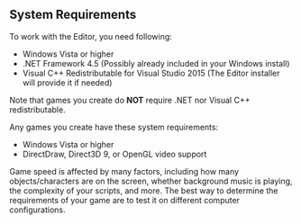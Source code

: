 ## System Requirements

To work with the Editor, you need following:

- Windows Vista or higher
- .NET Framework 4.5 (Possibly already included in your Windows install)
- Visual C++ Redistributable for Visual Studio 2015 (The Editor installer will provide it if needed)

Note that games you create do **NOT** require .NET nor Visual C++
redistributable. 

Any games you create have these system requirements:

- Windows Vista or higher
- DirectDraw, Direct3D 9, or OpenGL video support

Game speed is affected by many factors, including how many objects/characters
are on the screen, whether background music is playing, the complexity of your
scripts, and more. The best way to determine the requirements of your game
are to test it on different computer configurations.
